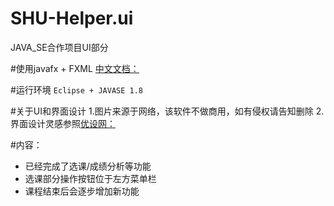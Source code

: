 # SHU-Helper.ui
JAVA_SE合作项目UI部分

#使用javafx + FXML
[中文文档：](http://www.javafxchina.net/blog/docs/)

#运行环境
`Eclipse + JAVASE 1.8`

#关于UI和界面设计
1.图片来源于网络，该软件不做商用，如有侵权请告知删除
2.界面设计灵感参照[优设网：](http://www.uisdc.com/)

#内容：
* 已经完成了选课/成绩分析等功能
* 选课部分操作按钮位于左方菜单栏
* 课程结束后会逐步增加新功能



